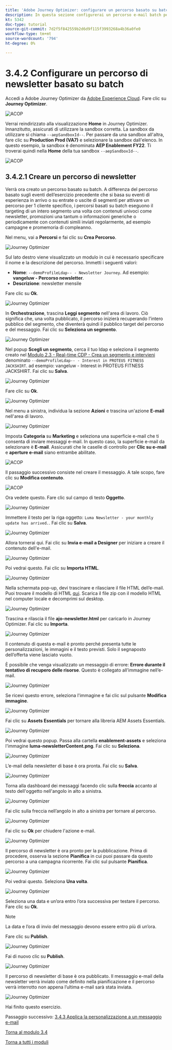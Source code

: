 ```yaml
---
title: 'Adobe Journey Optimizer: configurare un percorso basato su batch'
description: In questa sezione configurerai un percorso e-mail batch per inviare una newsletter
kt: 5342
doc-type: tutorial
source-git-commit: 7d2f5f842559b2d6d9f115f3993268a4b36a0fe0
workflow-type: tm+mt
source-wordcount: '794'
ht-degree: 0%

---
```


# 3.4.2 Configurare un percorso di newsletter basato su batch

Accedi a Adobe Journey Optimizer da [Adobe Experience Cloud](https://experience.adobe.com). Fare clic su **Journey Optimizer**.

![ACOP](./../../../modules/ajo-b2c/module3.2/images/acophome.png)

Verrai reindirizzato alla visualizzazione **Home** in Journey Optimizer. Innanzitutto, assicurati di utilizzare la sandbox corretta. La sandbox da utilizzare si chiama `--aepSandboxId--`. Per passare da una sandbox all&#39;altra, fare clic su **Production Prod (VA7)** e selezionare la sandbox dall&#39;elenco. In questo esempio, la sandbox è denominata **AEP Enablement FY22**. Ti troverai quindi nella **Home** della tua sandbox `--aepSandboxId--`.

![ACOP](./../../../modules/ajo-b2c/module3.2/images/acoptriglp.png)

## 3.4.2.1 Creare un percorso di newsletter

Verrà ora creato un percorso basato su batch. A differenza del percorso basato sugli eventi dell’esercizio precedente che si basa su eventi di esperienza in arrivo o su entrate o uscite di segmenti per attivare un percorso per 1 cliente specifico, i percorsi basati su batch eseguono il targeting di un intero segmento una volta con contenuti univoci come newsletter, promozioni una tantum o informazioni generiche o periodicamente con contenuti simili inviati regolarmente, ad esempio campagne e promemoria di compleanno.

Nel menu, vai a **Percorsi** e fai clic su **Crea Percorso**.

![Journey Optimizer](./images/oc43.png)

Sul lato destro viene visualizzato un modulo in cui è necessario specificare il nome e la descrizione del percorso. Immetti i seguenti valori:

- **Nome**: `--demoProfileLdap-- - Newsletter Journey`. Ad esempio: **vangeluw - Percorso newsletter**.
- **Descrizione**: newsletter mensile

Fare clic su **Ok**.

![Journey Optimizer](./images/batchj2.png)

In **Orchestrazione**, trascina **Leggi segmento** nell&#39;area di lavoro. Ciò significa che, una volta pubblicato, il percorso inizierà recuperando l’intero pubblico del segmento, che diventerà quindi il pubblico target del percorso e del messaggio. Fai clic su **Seleziona un segmento**.

![Journey Optimizer](./images/batchj3.png)

Nel popup **Scegli un segmento**, cerca il tuo ldap e seleziona il segmento creato nel [Modulo 2.3 - Real-time CDP - Crea un segmento e intervieni](./../../../modules/rtcdp-b2c/module2.3/real-time-cdp-build-a-segment-take-action.md) denominato `--demoProfileLdap-- - Interest in PROTEUS FITNESS JACKSHIRT`. ad esempio: vangeluw - Interest in PROTEUS FITNESS JACKSHIRT. Fai clic su **Salva**.

![Journey Optimizer](./images/batchj5.png)

Fare clic su **Ok**.

![Journey Optimizer](./images/batchj6.png)

Nel menu a sinistra, individua la sezione **Azioni** e trascina un&#39;azione **E-mail** nell&#39;area di lavoro.

![Journey Optimizer](./images/batchj7.png)

Imposta **Categoria** su **Marketing** e seleziona una superficie e-mail che ti consenta di inviare messaggi e-mail. In questo caso, la superficie e-mail da selezionare è **E-mail**. Assicurati che le caselle di controllo per **Clic su e-mail** e **aperture e-mail** siano entrambe abilitate.

![ACOP](./images/journeyactions1eee.png)

Il passaggio successivo consiste nel creare il messaggio. A tale scopo, fare clic su **Modifica contenuto**.

![ACOP](./images/journeyactions2.png)

Ora vedete questo. Fare clic sul campo di testo **Oggetto**.

![Journey Optimizer](./images/batch4.png)

Immettere il testo per la riga oggetto: `Luma Newsletter - your monthly update has arrived.`. Fai clic su **Salva**.

![Journey Optimizer](./images/batch5.png)

Allora tornerai qui. Fai clic su **Invia e-mail a Designer** per iniziare a creare il contenuto dell&#39;e-mail.

![Journey Optimizer](./images/batch6.png)

Poi vedrai questo. Fai clic su **Importa HTML**.

![Journey Optimizer](./images/batch7.png)

Nella schermata pop-up, devi trascinare e rilasciare il file HTML dell’e-mail. Puoi trovare il modello di HTML [qui](./../../../assets/html/ajo-newsletter.html.zip). Scarica il file zip con il modello HTML nel computer locale e decomprimi sul desktop.

![Journey Optimizer](./images/html1.png)

Trascina e rilascia il file **ajo-newsletter.html** per caricarlo in Journey Optimizer. Fai clic su **Importa**.

![Journey Optimizer](./images/batch8.png)

Il contenuto di questa e-mail è pronto perché presenta tutte le personalizzazioni, le immagini e il testo previsti. Solo il segnaposto dell’offerta viene lasciato vuoto.

È possibile che venga visualizzato un messaggio di errore: **Errore durante il tentativo di recupero delle risorse**. Questo è collegato all’immagine nell’e-mail.

![Journey Optimizer](./images/errorfetch.png)

Se ricevi questo errore, seleziona l&#39;immagine e fai clic sul pulsante **Modifica immagine**.

![Journey Optimizer](./images/errorfetch1.png)

Fai clic su **Assets Essentials** per tornare alla libreria AEM Assets Essentials.

![Journey Optimizer](./images/errorfetch2.png)

Poi vedrai questo popup. Passa alla cartella **enablement-assets** e seleziona l&#39;immagine **luma-newsletterContent.png**. Fai clic su **Seleziona**.

![Journey Optimizer](./images/errorfetch3.png)

L’e-mail della newsletter di base è ora pronta. Fai clic su **Salva**.

![Journey Optimizer](./images/ready.png)

Torna alla dashboard dei messaggi facendo clic sulla **freccia** accanto al testo dell&#39;oggetto nell&#39;angolo in alto a sinistra.

![Journey Optimizer](./images/batch9.png)

Fai clic sulla freccia nell’angolo in alto a sinistra per tornare al percorso.

![Journey Optimizer](./images/oc79aeee.png)

Fai clic su **Ok** per chiudere l&#39;azione e-mail.

![Journey Optimizer](./images/oc79beee.png)

Il percorso di newsletter è ora pronto per la pubblicazione. Prima di procedere, osserva la sezione **Pianifica** in cui puoi passare da questo percorso a una campagna ricorrente. Fai clic sul pulsante **Pianifica**.

![Journey Optimizer](./images/batchj12.png)

Poi vedrai questo. Seleziona **Una volta**.

![Journey Optimizer](./images/sch1.png)

Seleziona una data e un’ora entro l’ora successiva per testare il percorso. Fare clic su **Ok**.

>[!NOTE]
>
>La data e l’ora di invio del messaggio devono essere entro più di un’ora.

Fare clic su **Publish**.

![Journey Optimizer](./images/batchj13.png)

Fai di nuovo clic su **Publish**.

![Journey Optimizer](./images/batchj14.png)

Il percorso di newsletter di base è ora pubblicato. Il messaggio e-mail della newsletter verrà inviato come definito nella pianificazione e il percorso verrà interrotto non appena l’ultima e-mail sarà stata inviata.

![Journey Optimizer](./images/batchj14eee.png)

Hai finito questo esercizio.

Passaggio successivo: [3.4.3 Applica la personalizzazione a un messaggio e-mail](./ex3.md)

[Torna al modulo 3.4](./journeyoptimizer.md)

[Torna a tutti i moduli](../../../overview.md)
